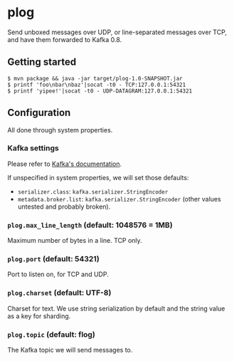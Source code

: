 # plog

Send unboxed messages over UDP, or line-separated messages over TCP, and have them forwarded to Kafka 0.8.

## Getting started

    $ mvn package && java -jar target/plog-1.0-SNAPSHOT.jar
    $ printf 'foo\nbar\nbaz'|socat -t0 - TCP:127.0.0.1:54321
    $ printf 'yipee!'|socat -t0 - UDP-DATAGRAM:127.0.0.1:54321

## Configuration

All done through system properties.

### Kafka settings

Please refer to [Kafka's documentation](http://kafka.apache.org/08/configuration.html).

If unspecified in system properties, we will set those defaults:
- `serializer.class`: `kafka.serializer.StringEncoder`
- `metadata.broker.list`: `kafka.serializer.StringEncoder` (other values untested and probably broken).

### `plog.max_line_length` (default: 1048576 = 1MB)

Maximum number of bytes in a line. TCP only.

### `plog.port` (default: 54321)

Port to listen on, for TCP and UDP.

### `plog.charset` (default: UTF-8)

Charset for text. We use string serialization by default and the string value as a key for sharding.

### `plog.topic` (default: flog)

The Kafka topic we will send messages to.
